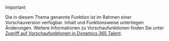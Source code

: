 > [!IMPORTANT]
> Die in diesem Thema genannte Funktion ist im Rahmen einer Vorschauversion verfügbar. Inhalt und Funktionsweise unterliegen Änderungen. Weitere Informationen zu Vorschaufunktionen finden Sie unter [Zugriff auf Vorschaufunktionen in Dynamics 365 Talent](../access-preview-feature.md).

